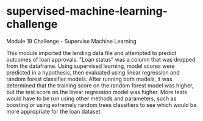 # supervised-machine-learning-challenge
Module 19 Challenge - Supervise Machine Learning

This module imported the lending data file and attempted to predict outcomes of loan approvals.
"Loan status" was a column that was dropped from the dataframe.
Using supervised learning, model scores were predicted in a hypothesis, then evaluated using linear regression and random forest classifier models.
After running both models, it was determined that the training score on the random forest model was higher, but the test score on the linear regression model was higher.
More tests would have to be run using other methods and parameters, such as boosting or using extremely random trees classifiers to see which would be more appropriate for the loan dataset.